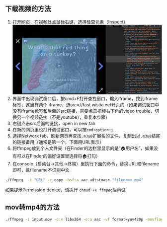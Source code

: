 ## 下载视频的方法

1. 打开网页，在视频处点鼠标右键，选择检查元素（Inspect）
![](screen1.png)
2. 界面中出现调试窗口后，按cmd+F打开查找窗口，输入iframe，找到iframe标签，这里有两个 iframe，选src=//fast.wistia.net开头的（如果调试窗口中没有iframe标签和后面的src链接，需要点击视频右下角的video trouble，切换另一个视频链接（不是youtube），重复本步骤）
3. 右键点击src后面的链接，open in new tab
4. 在新的网页里也打开调试窗口，可以按`cmd+option+i`
5. 选择Network tab，刷新网页再查找`.m3u8`扩展名的文件，复制出以`.m3u8`结尾的链接备用（通常是第一个，下面用URL表示）
6. 将ffmpeg放到个人文件夹（在Finder的边栏里显示的是“🏠用户名”，如果没有可以在Finder的偏好设置里选择将🏠打勾）
7. 在console（启动台->其他->终端）里执行下面的命令，替换URL和filename即可，且filename不识别中文
```sh
./ffmpeg  -i "URL" -c copy -bsf:a aac_adtstoasc "filename.mp4"
```
如果提示Permission denied，请执行 `chmod +x ffmpeg`后再试


## mov转mp4的方法
```sh
./ffmpeg -i input.mov -c:v libx264 -c:a aac -vf format=yuv420p -movflags +faststart output.mp4
```

